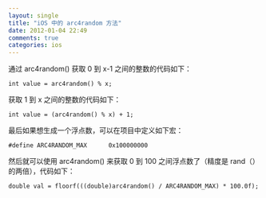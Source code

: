 ```yaml
---
layout: single
title: "iOS 中的 arc4random 方法"
date: 2012-01-04 22:49
comments: true
categories: ios
---
```


通过 arc4random() 获取 0 到 x-1 之间的整数的代码如下：
```
int value = arc4random() % x; 
```
 
获取 1 到 x 之间的整数的代码如下：
```
int value = (arc4random() % x) + 1;
```
 
最后如果想生成一个浮点数，可以在项目中定义如下宏：
```
#define ARC4RANDOM_MAX      0x100000000 
```

然后就可以使用 arc4random() 来获取 0 到 100 之间浮点数了（精度是 rand（）的两倍），代码如下：
```
double val = floorf(((double)arc4random() / ARC4RANDOM_MAX) * 100.0f);
```
